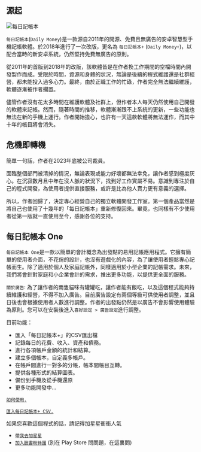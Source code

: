 
## 源起
![每日記帳本](asset:///img/dmx480.png?height=200) 

`每日記帳本`(`Daily Money`)是一款源自2011年的開源、免費且無廣告的安卓智慧型手機記帳軟體。於2018年進行了一次改版，更名為 `每日記帳本+` (`Daily Money+`)，以配合當時的新安卓系統，仍然堅持免費無廣告的原則。

從2011年的首版到2018年的改版，該軟體皆是在作者換工作期間的空檔時間內開發製作而成。受限於時間，資源和身體的狀況，無論是後續的程式維護還是社群經營，都未能投入過多心力。最終，由於正職工作的忙碌，作者完全無法繼續維護，軟體逐漸被作者擱置。

儘管作者沒有花太多時間在維護軟體及社群上，但作者本人每天仍然使用自己開發的軟體來記帳。然而，隨著時間的推移，軟體漸漸跟不上系統的更新，一些功能也無法在新的手機上運行。作者開始擔心，也許有一天這款軟體將無法運作，而其中十年的帳目將會消失。

## 危機即轉機

簡單一句話，作者在2023年底被公司裁員。

面臨整個部門被清掉的情況，無論表現或能力好壞都無法幸免，讓作者感到極度灰心。在沉寂數月且中年在沒人脈的狀況下，找到好工作實屬不易。意識到專注於自己的程式開發，為使用者提供直接服務，或許是比為他人賣力更有意義的選擇。

所以，作者回歸了，決定專心經營自己的獨立軟體開發工作室。第一個產品當然是將自己也使用了十幾年的「每日記帳本」重新修復回來。畢竟，也同樣有不少使用者從第一版就一直使用至今，感謝各位的支持。

## 每日記帳本 One

`每日記帳本 One`是一款以簡單的會計概念為出發點的易用記帳應用程式。它擁有簡單的使用者介面，不花俏的設計，也沒有遊戲化的內容，為了讓使用者輕鬆專心記帳而生。除了適用於個人及家庭記帳外，同樣適用於小型企業的記帳需求。未來，我們將會針對家庭和小企業會計的需求，推出更多功能，以提供更全面的服務。

`關於廣告`: 為了讓作者的兩隻貓咪有罐罐吃，讓作者能有飯吃，以及這個程式能夠持續維護和經營，不得不加入廣告。目前廣告設定有兩個等級可供使用者調整，並且日後也會根據使用者人數進行調整。作者的出發點仍然是以廣告不會影響使用體驗為原則。您可以在安裝後進入`喜好設定 > 廣告設定`進行調整。

目前功能：
- 匯入「每日記帳本+」的CSV匯出檔
- 記錄每日的花費、收入、資產和債務。
- 進行各項帳戶金額的統計和結算。
- 建立多個帳本，自定義多帳戶。
- 在帳戶間進行一對多的分帳，帳本間帳目互轉。
- 提供各種形式的結算圖表。
- 備份到手機及從手機還原
- 更多功能開發中...

[`如何使用.`](https://youtu.be/f0Go7GgXgCk)

[`匯入每日記帳本+ CSV.`](https://youtu.be/IkZsiJ5TAyw)

如果您喜歡這個程式的話，請記得加星星衝衝人氣
- [`帶我去加星星`](https://play.google.com/store/apps/details?id=com.colaorange.dailymoneyone)
- [`加入臉書粉絲團`](https://www.facebook.com/colaorange.daily.money/) (別在 Play Store 問問題，在這裏問)